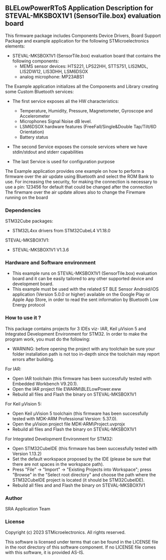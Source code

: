 ## <b>BLELowPowerRToS Application Description for STEVAL-MKSBOX1V1 (SensorTile.box) evaluation board</b>
 
This firmware package includes Components Device Drivers, Board Support Package and example application for the following STMicroelectronics elements:

 - STEVAL-MKSBOX1V1 (SensorTile.box) evaluation board that contains the following components:
	- MEMS sensor devices: HTS221, LPS22HH, STTS751, LIS2MDL, LIS2DW12, LIS3DHH, LSM6DSOX
	- analog microphone: MP23ABS1
 
The Example application initializes all the Components and Library creating some Custom Bluetooth services:

  - The first service exposes all the HW characteristics:
     - Temperature, Humidity, Pressure, Magnetometer, Gyroscope and Accelerometer
     - Microphones Signal Noise dB level.
     - LSM6DSOX hardware features (FreeFall/Single&Double Tap/Tilt/6D Orientation)
     - Battery status

   - The second Service exposes the console services where we have stdin/stdout and stderr capabilities
   - The last Service is used for configuration purpose
 
The Example application provides one example on how to perform a firmware over the air update using Bluetooth and select the ROM Bank to use.
For increasing the security, for making the connection is necessary to use a pin: 123456 for default that could be changed 
after the connection
The firwmare over the air update allows also to change the Firwmare running on the board

### <b>Dependencies</b>

STM32Cube packages:

  - STM32L4xx drivers from STM32CubeL4 V1.18.0
  
STEVAL-MKSBOX1V1:

  - STEVAL-MKSBOX1V1 V1.3.6

### <b>Hardware and Software environment</b>

- This example runs on STEVAL-MKSBOX1V1 (SensorTile.box) evaluation board and it can be easily tailored to any other supported device and development board.
- This example must be used with the related ST BLE Sensor Android/iOS application (Version 5.0.0 or higher) available on the Google Play or Apple App Store, in order to read the sent information by Bluetooth Low Energy protocol

### <b>How to use it ?</b>

This package contains projects for 3 IDEs viz- IAR, Keil µVision 5 and Integrated Development Environment for STM32.
In order to make the  program work, you must do the following:

 - WARNING: before opening the project with any toolchain be sure your folder
   installation path is not too in-depth since the toolchain may report errors
   after building.

For IAR:

 - Open IAR toolchain (this firmware has been successfully tested with Embedded Workbench V9.20.1).
 - Open the IAR project file EWARM\BLELowPower.eww
 - Rebuild all files and Flash the binary on STEVAL-MKSBOX1V1

For Keil µVision 5:

 - Open Keil µVision 5 toolchain (this firmware has been successfully tested with MDK-ARM Professional Version: 5.37.0).
 - Open the µVision project file MDK-ARM\Project.uvprojx
 - Rebuild all files and Flash the binary on STEVAL-MKSBOX1V1
		
For Integrated Development Environment for STM32:

 - Open STM32CubeIDE (this firmware has been successfully tested with Version 1.13.2)
 - Set the default workspace proposed by the IDE (please be sure that there are not spaces in the workspace path).
 - Press "File" -> "Import" -> "Existing Projects into Workspace"; press "Browse" in the "Select root directory" and choose the path where the STM32CubeIDE project is located (it should be STM32CubeIDE\).
 - Rebuild all files and and Flash the binary on STEVAL-MKSBOX1V1
   
### <b>Author</b>

SRA Application Team

### <b>License</b>

Copyright (c) 2023 STMicroelectronics.
All rights reserved.

This software is licensed under terms that can be found in the LICENSE file
in the root directory of this software component.
If no LICENSE file comes with this software, it is provided AS-IS.